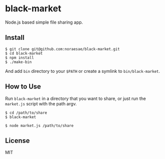 black-market
============

Node.js based simple file sharing app.

Install
-------

```
$ git clone git@github.com:noraesae/black-market.git
$ cd black-market
$ npm install
$ ./make-bin
```

And add `bin` directory to your `$PATH` or create a symlink to `bin/black-market`.

How to Use
----------

Run `black-market` in a directory that you want to share, or just run the `market.js` script with the path argv.

```
$ cd /path/to/share
$ black-market
```

```
$ node market.js /path/to/share
```

License
-------

MIT
